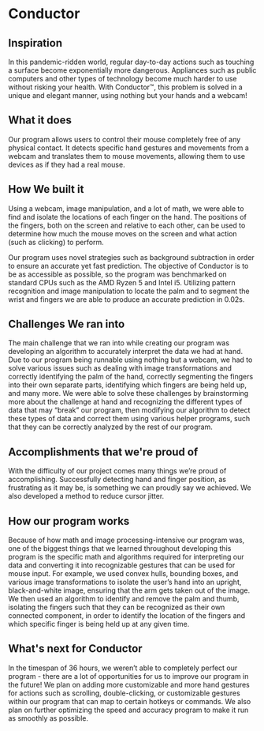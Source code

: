 # Conductor

## Inspiration
In this pandemic-ridden world, regular day-to-day actions such as touching a surface become exponentially more dangerous. Appliances such as public computers and other types of technology become much harder to use without risking your health. With Conductor™, this problem is solved in a unique and elegant manner, using nothing but your hands and a webcam!

## What it does
Our program allows users to control their mouse completely free of any physical contact. It detects specific hand gestures and movements from a webcam and translates them to mouse movements, allowing them to use devices as if they had a real mouse.

## How We built it
Using a webcam, image manipulation, and a lot of math, we were able to find and isolate the locations of each finger on the hand. The positions of the fingers, both on the screen and relative to each other, can be used to determine how much the mouse moves on the screen and what action (such as clicking) to perform.

Our program uses novel strategies such as background subtraction in order to ensure an accurate yet fast prediction. The objective of Conductor is to be as accessible as possible, so the program was benchmarked on standard CPUs such as the AMD Ryzen 5 and Intel i5. Utilizing pattern recognition and image manipulation to locate the palm and to segment the wrist and fingers we are able to produce an accurate prediction in 0.02s.

## Challenges We ran into
The main challenge that we ran into while creating our program was developing an algorithm to accurately interpret the data we had at hand. Due to our program being runnable using nothing but a webcam, we had to solve various issues such as dealing with image transformations and correctly identifying the palm of the hand, correctly segmenting the fingers into their own separate parts, identifying which fingers are being held up, and many more. We were able to solve these challenges by brainstorming more about the challenge at hand and recognizing the different types of data that may “break” our program, then modifying our algorithm to detect these types of data and correct them using various helper programs, such that they can be correctly analyzed by the rest of our program.

## Accomplishments that we're proud of
With the difficulty of our project comes many things we’re proud of accomplishing. Successfully detecting hand and finger position, as frustrating as it may be, is something we can proudly say we achieved. We also developed a method to reduce cursor jitter.

## How our program works
Because of how math and image processing-intensive our program was, one of the biggest things that we learned throughout developing this program is the specific math and algorithms required for interpreting our data and converting it into recognizable gestures that can be used for mouse input. For example, we used convex hulls, bounding boxes, and various image transformations to isolate the user’s hand into an upright, black-and-white image, ensuring that the arm gets taken out of the image. We then used an algorithm to identify and remove the palm and thumb, isolating the fingers such that they can be recognized as their own connected component, in order to identify the location of the fingers and which specific finger is being held up at any given time.

## What's next for Conductor
In the timespan of 36 hours, we weren’t able to completely perfect our program - there are a lot of opportunities for us to improve our program in the future! We plan on adding more customizable and more hand gestures for actions such as scrolling, double-clicking, or customizable gestures within our program that can map to certain hotkeys or commands. We also plan on further optimizing the speed and accuracy program to make it run as smoothly as possible.
